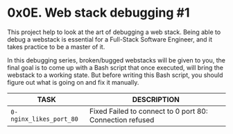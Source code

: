 # 0x0E. Web stack debugging #1

This project help to look at the art of debugging a web stack. Being able to debug a webstack is essential for a Full-Stack Software Engineer, and it takes practice to be a master of it.

In this debugging series, broken/bugged webstacks will be given to you, the final goal is to come up with a Bash script that once executed, will bring the webstack to a working state. But before writing this Bash script, you should figure out what is going on and fix it manually.

TASK | DESCRIPTION
--- | ---
`0-nginx_likes_port_80` | Fixed Failed to connect to 0 port 80: Connection refused
